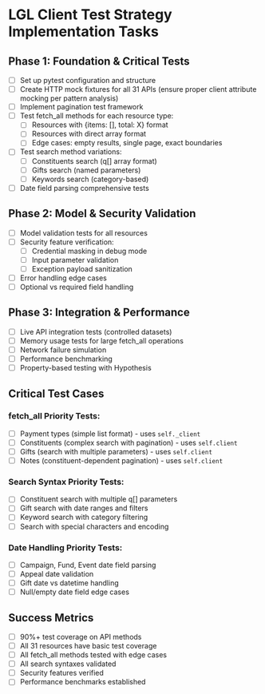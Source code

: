 # LGL Client Test Strategy Implementation Tasks

## Phase 1: Foundation & Critical Tests
- [ ] Set up pytest configuration and structure
- [ ] Create HTTP mock fixtures for all 31 APIs (ensure proper client attribute mocking per pattern analysis)
- [ ] Implement pagination test framework
- [ ] Test fetch_all methods for each resource type:
  - [ ] Resources with {items: [], total: X} format
  - [ ] Resources with direct array format
  - [ ] Edge cases: empty results, single page, exact boundaries
- [ ] Test search method variations:
  - [ ] Constituents search (q[] array format)
  - [ ] Gifts search (named parameters)
  - [ ] Keywords search (category-based)
- [ ] Date field parsing comprehensive tests

## Phase 2: Model & Security Validation  
- [ ] Model validation tests for all resources
- [ ] Security feature verification:
  - [ ] Credential masking in debug mode
  - [ ] Input parameter validation
  - [ ] Exception payload sanitization
- [ ] Error handling edge cases
- [ ] Optional vs required field handling

## Phase 3: Integration & Performance
- [ ] Live API integration tests (controlled datasets)
- [ ] Memory usage tests for large fetch_all operations
- [ ] Network failure simulation
- [ ] Performance benchmarking
- [ ] Property-based testing with Hypothesis

## Critical Test Cases

### fetch_all Priority Tests:
- [ ] Payment types (simple list format) - uses `self._client`
- [ ] Constituents (complex search with pagination) - uses `self.client`
- [ ] Gifts (search with multiple parameters) - uses `self.client`
- [ ] Notes (constituent-dependent pagination) - uses `self.client`

### Search Syntax Priority Tests:
- [ ] Constituent search with multiple q[] parameters
- [ ] Gift search with date ranges and filters
- [ ] Keyword search with category filtering
- [ ] Search with special characters and encoding

### Date Handling Priority Tests:
- [ ] Campaign, Fund, Event date field parsing
- [ ] Appeal date validation
- [ ] Gift date vs datetime handling
- [ ] Null/empty date field edge cases

## Success Metrics
- [ ] 90%+ test coverage on API methods
- [ ] All 31 resources have basic test coverage
- [ ] All fetch_all methods tested with edge cases
- [ ] All search syntaxes validated
- [ ] Security features verified
- [ ] Performance benchmarks established